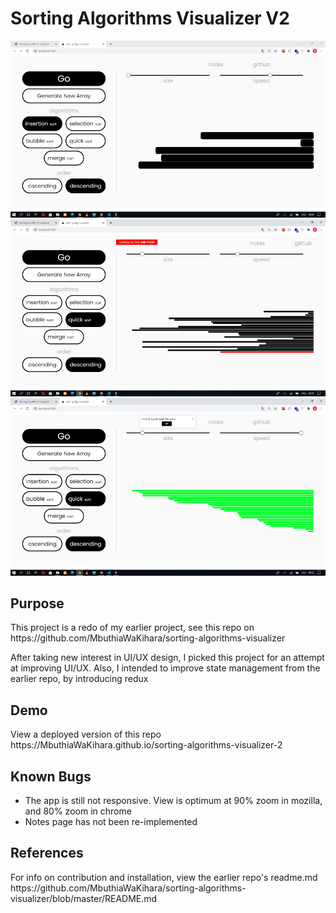 # Sorting Algorithms Visualizer V2
![view during testing](https://github.com/MbuthiaWaKihara/sorting-algorithms-visualizer-2/blob/master/images/Capture.PNG)
![view during testing](https://github.com/MbuthiaWaKihara/sorting-algorithms-visualizer-2/blob/master/images/Capture1.PNG)
![view during testing](https://github.com/MbuthiaWaKihara/sorting-algorithms-visualizer-2/blob/master/images/Capture2.PNG)

## Purpose
<p>This project is a redo of my earlier project, see this repo on https://github.com/MbuthiaWaKihara/sorting-algorithms-visualizer </p>
<p>After taking new interest in UI/UX design, I picked this project for an attempt at improving UI/UX. Also, I intended to improve state management from the earlier repo, by introducing redux</p>

## Demo
<p>View a deployed version of this repo https://MbuthiaWaKihara.github.io/sorting-algorithms-visualizer-2</p>

## Known Bugs
<ul>
<li>The app is still not responsive. View is optimum at 90% zoom in mozilla, and 80% zoom in chrome</li>
<li>Notes page has not been re-implemented</li>
</ul>

## References
<p>For info on contribution and installation, view the earlier repo's <bold>readme.md</bold> https://github.com/MbuthiaWaKihara/sorting-algorithms-visualizer/blob/master/README.md</p>

